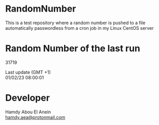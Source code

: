 # RandomNumber    
This is a test repository where a random number is pushed to a file automatically passwordless from a cron job in my Linux CentOS server    
# Random Number of the last run   
31719
      
Last update (GMT +1)    
01/02/23 08:00:01
# Developer    
Hamdy Abou El Anein   
hamdy.aea@protonmail.com
